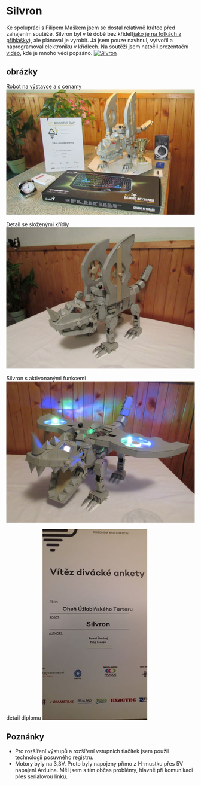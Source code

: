 # Silvron

Ke spolupráci s Filipem Maškem jsem se dostal relativně krátce před zahajením soutěže. Silvron byl v té době bez křídel([jako je na fotkách z přihlášky](http://robotickyden.cz/2019/seznam-robotu/?competition=FS)), ale plánoval je vyrobit.
Já jsem pouze navhnul, vytvořil a naprogramoval elektroniku v křídlech.
Na soutěži jsem natočil prezentační [video](https://youtu.be/JPhYR3HqWhY), kde je mnoho věcí popsáno.
[![Silvron](https://img.youtube.com/vi/JPhYR3HqWhY/0.jpg)](https://www.youtube.com/watch?v=JPhYR3HqWhY)

## obrázky
Robot na výstavce a s cenamy
<img src = "výstavka.jpg">

Detail se složenými křídly
<img src = "složené křidla.jpg">

Silvron s aktivonanými funkcemi
<img src = "plně spuštěn.jpg">

detail diplomu
<img src = "detail diplomu.png">

## Poznánky
- Pro rozšíření výstupů a rozšíření vstupních tlačítek jsem použil technologii posuvného registru.
- Motory byly na 3,3V. Proto byly napojeny přímo z H-mustku přes 5V napajení Arduina. Měl jsem s tím občas problémy, hlavně při komunikaci přes serialovou linku.
